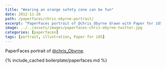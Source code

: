 ```yaml
---
title: "Wearing an orange safety cone can be fun"
date: 2012-11-26
path: /paperfaces/chris-obyrne-portrait/
excerpt: "PaperFaces portrait of @chris_Obyrne drawn with Paper for iOS on an iPad."
image: ../../assets/images/paperfaces-chris-obyrne-twitter.jpg
categories: [paperfaces]
tags: [portrait, illustration, Paper for iOS]
---
```


PaperFaces portrait of [@chris_Obyrne](https://twitter.com/chris_Obyrne).

{% include_cached boilerplate/paperfaces.md %}
